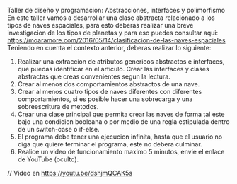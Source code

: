 Taller de diseño y programacion: Abstracciones, interfaces y polimorfismo
En este taller vamos a desarrollar una clase abstracta relacionado a los tipos de naves espaciales, para esto deberas realizar una breve investigacion de los tipos de planetas y para eso puedes consultar aqui:
https://moaramore.com/2016/05/14/clasificacion-de-las-naves-espaciales
Teniendo en cuenta el contexto anterior, deberas realizar lo siguiente:
1.	Realizar una extraccion de atributos genericos abstractos e interfaces, que puedas identificar en el articulo. Crear las interfaces y clases abstractas que creas convenientes segun la lectura.
2.	Crear al menos dos comportamientos abstractos de una nave.
3.	Crear al menos cuatro tipos de naves diferentes con diferentes comportamientos, si es posible hacer una sobrecarga y una sobreescritura de metodos.
4.	Crear una clase principal que permita crear las naves de forma tal este bajo una condicion booleana o por medio de una regla estipulada dentro de un switch-case o if-else.
5.	El programa debe tener una ejecucion infinita, hasta que el usuario no diga que quiere terminar el programa, este no debera culminar.
6.	Realice un video de funcionamiento maximo 5 minutos, envie el enlace de YouTube (oculto).

// Video en https://youtu.be/dshjmQCAK5s
